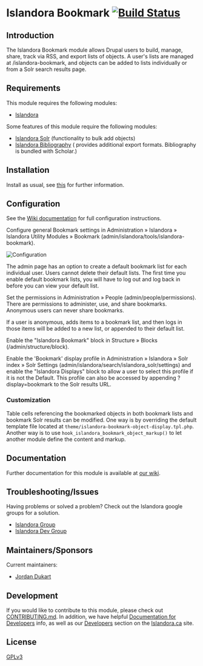 # Islandora Bookmark [![Build Status](https://travis-ci.org/Islandora/islandora_bookmark.png?branch=7.x)](https://travis-ci.org/Islandora/islandora_bookmark)

## Introduction

The Islandora Bookmark module allows Drupal users to build, manage, share, track via RSS, and export lists of objects. A user's lists are managed at /islandora-bookmark, and objects can be added to lists individually or from a Solr search results page.


## Requirements

This module requires the following modules:

* [Islandora](https://github.com/islandora/islandora)

Some features of this module require the following modules:

* [Islandora Solr](https://github.com/islandora/islandora_solr_search) (functionality to bulk add objects)
* [Islandora Bibliography](https://github.com/Islandora/islandora_scholar/tree/7.x/modules/bibliography) ( provides additional export formats. Bibliography is bundled with Scholar.)


## Installation

Install as usual, see [this](https://drupal.org/documentation/install/modules-themes/modules-7) for further information.

## Configuration

See the [Wiki documentation](https://wiki.duraspace.org/display/ISLANDORA/Islandora+Bookmark) for full configuration instructions.

Configure general Bookmark settings in Administration » Islandora » Islandora Utility Modules » Bookmark (admin/islandora/tools/islandora-bookmark).

![Configuration](https://camo.githubusercontent.com/e851eaa47d5ba712ff7e8579a91dd6da2b38ae64/687474703a2f2f692e696d6775722e636f6d2f7664747444534d2e706e67)

The admin page has an option to create a default bookmark list for each individual user. Users cannot delete their default lists. The first time you enable default bookmark lists, you will have to log out and log back in before you can view your default list.

Set the permissions in Administration » People (admin/people/permissions). There are permissions to administer, use, and share bookmarks. Anonymous users can never share bookmarks.

If a user is anonymous, adds items to a bookmark list, and then logs in those items will be added to a new list, or appended to their default list.

Enable the "Islandora Bookmark" block in Structure » Blocks (/admin/structure/block).

Enable the 'Bookmark' display profile in Administration » Islandora » Solr index » Solr Settings (admin/islandora/search/islandora_solr/settings) and enable the "Islandora Displays" block to allow a user to select this profile if it is not the Default. This profile can also be accessed by appending ?display=bookmark to the Solr results URL.

### Customization

Table cells referencing the bookmarked objects in both bookmark lists and bookmark Solr results can be modified. One way is by overriding the default template file located at `theme/islandora-bookmark-object-display.tpl.php`. Another way is to use `hook_islandora_bookmark_object_markup()` to let another module define the content and markup.

## Documentation

Further documentation for this module is available at [our wiki](https://wiki.duraspace.org/display/ISLANDORA/Islandora+Bookmark).

## Troubleshooting/Issues

Having problems or solved a problem? Check out the Islandora google groups for a solution.

* [Islandora Group](https://groups.google.com/forum/?hl=en&fromgroups#!forum/islandora)
* [Islandora Dev Group](https://groups.google.com/forum/?hl=en&fromgroups#!forum/islandora-dev)

## Maintainers/Sponsors
Current maintainers:

* [Jordan Dukart](https://github.com/jordandukart)

## Development

If you would like to contribute to this module, please check out [CONTRIBUTING.md](CONTRIBUTING.md). In addition, we have helpful [Documentation for Developers](https://github.com/Islandora/islandora/wiki#wiki-documentation-for-developers) info, as well as our [Developers](http://islandora.ca/developers) section on the [Islandora.ca](http://islandora.ca) site.

## License

[GPLv3](http://www.gnu.org/licenses/gpl-3.0.txt)
